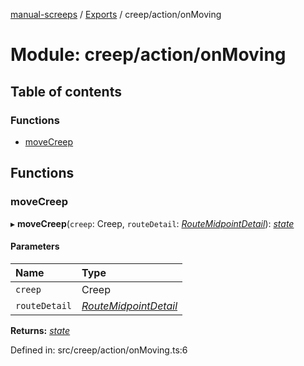 [manual-screeps](../README.md) / [Exports](../modules.md) / creep/action/onMoving

# Module: creep/action/onMoving

## Table of contents

### Functions

- [moveCreep](creep_action_onmoving.md#movecreep)

## Functions

### moveCreep

▸ **moveCreep**(`creep`: Creep, `routeDetail`: [*RouteMidpointDetail*](../interfaces/creep_routeplan.routemidpointdetail.md)): [*state*](creep_action.md#state)

#### Parameters

| Name | Type |
| :------ | :------ |
| `creep` | Creep |
| `routeDetail` | [*RouteMidpointDetail*](../interfaces/creep_routeplan.routemidpointdetail.md) |

**Returns:** [*state*](creep_action.md#state)

Defined in: src/creep/action/onMoving.ts:6
